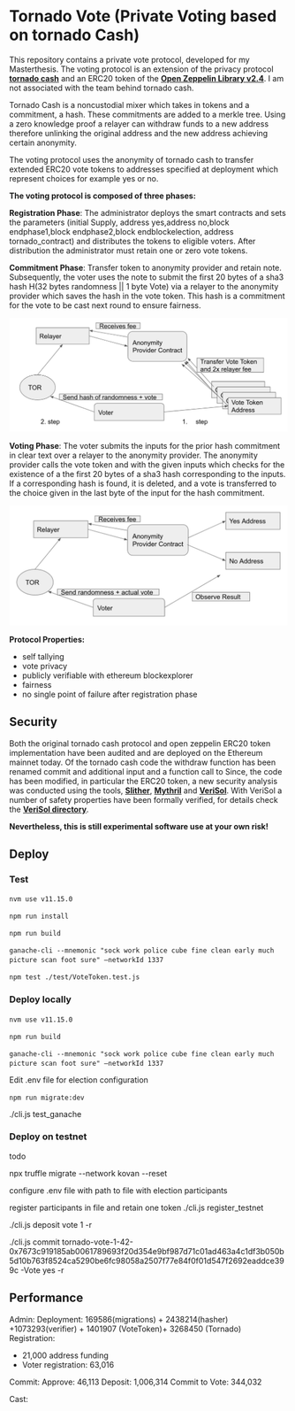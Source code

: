 # Tornado Vote (Private Voting based on tornado Cash)

This repository contains a private vote protocol, developed for my Masterthesis. The voting protocol is an extension of the privacy protocol **[tornado cash](https://github.com/tornadocash/tornado-core)** and an ERC20 token of the **[Open Zeppelin Library v2.4](https://github.com/OpenZeppelin/openzeppelin-contracts/tree/release-v2.4.0)**. I am not associated with the team behind tornado cash.

Tornado Cash is a noncustodial mixer which takes in tokens and a commitment, a hash. These commitments are added to a merkle tree. Using a zero knowledge proof a relayer can withdraw funds to a new address therefore unlinking the original address and the new address achieving certain anonymity.

The voting protocol uses the anonymity of tornado cash to transfer extended ERC20 vote tokens to addresses specified at deployment which represent choices for example yes or no.


**The voting protocol is composed of three phases:**

**Registration Phase**: The administrator deploys the smart contracts and sets the parameters (initial Supply, address yes,address no,block endphase1,block endphase2,block endblockelection, address tornado_contract) and distributes the tokens to eligible voters. After distribution the administrator must retain one or zero vote tokens.

**Commitment Phase**: Transfer token to anonymity provider and retain note. Subsequently, the voter uses the note to submit the first 20 bytes of a sha3 hash H(32 bytes randomness || 1 byte Vote) via a relayer to the anonymity provider which saves the hash in the vote token. This hash is a commitment for the vote to be cast next round to ensure fairness.

![image](docs/Voting-Commit-Phase.png)


**Voting Phase**: The voter submits the inputs for the prior hash commitment in clear text over a relayer to the anonymity provider. The anonymity provider calls the vote token and with the given inputs which checks for the existence of a the first 20 bytes of a sha3 hash corresponding to the inputs. If a corresponding hash is found, it is deleted, and a vote is transferred to the choice given in the last byte of the input for the hash commitment.

![image](docs/Voting-Vote-Phase.png)


**Protocol Properties:**
- self tallying
- vote privacy
- publicly verifiable with ethereum blockexplorer
- fairness
- no single point of failure after registration phase

## Security

Both the original tornado cash protocol and open zeppelin ERC20 token implementation have been audited and are deployed on the Ethereum mainnet today. Of the tornado cash code the withdraw function has been renamed commit and additional input and a function call to
Since, the code has been modified, in particular the ERC20 token, a new security analysis was conducted using the tools, **[Slither]()**, **[Mythril]()** and **[VeriSol](https://github.com/microsoft/verisol)**. With VeriSol a number of safety properties have been formally verified, for details check the **[VeriSol directory](https://github.com/ananas-block/tornado-vote/tree/master/VeriSol)**.

**Nevertheless, this is still experimental software use at your own risk!**

## Deploy

### Test
`nvm use v11.15.0`

`npm run install`

`npm run build`

`ganache-cli --mnemonic "sock work police cube fine clean early much picture scan foot sure" –networkId 1337`

`npm test ./test/VoteToken.test.js`

### Deploy locally
`nvm use v11.15.0`

`npm run build`

`ganache-cli --mnemonic "sock work police cube fine clean early much picture scan foot sure" –networkId 1337`

 Edit .env file for election configuration

`npm run migrate:dev`

./cli.js test_ganache

### Deploy on testnet
todo

npx truffle migrate --network kovan --reset

configure .env file with path to file with election participants

register participants in file and retain one token
./cli.js register_testnet

./cli.js deposit vote 1 -r <rpc-url>

./cli.js commit tornado-vote-1-42-0x7673c919185ab0061789693f20d354e9bf987d71c01ad463a4c1df3b050b5d10b763f8524ca5290be6fc98058a2507f77e84f0f01d547f2692eaddce399c -Vote yes -r <rpc-url>

## Performance

Admin:
Deployment: 169586(migrations) + 2438214(hasher) +1073293(verifier) + 1401907 (VoteToken)+ 3268450 (Tornado)
Registration:
  - 21,000 address funding
  - Voter registration: 63,016

Commit:
Approve: 46,113
Deposit: 1,006,314
Commit to Vote: 344,032

Cast:
